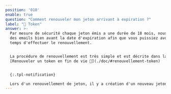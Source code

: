 ```yaml
---
position: '010'
enable: true
question: "Comment renouveler mon jeton arrivant à expiration ?"
label: "🔑 Token"
answer: >-
  Par mesure de sécurité chaque jeton émis a une durée de 18 mois, nous envoyons
  des emails bien avant la date d'expiration afin que vous puissiez avoir le
  temps d'effectuer le renouvellement.


  La procédure de renouvellement est très simple et est décrite dans la rubrique
  [Renouveler un token en fin de vie 💫](./doc/#renouvellement-token)


  {:.tpl-notification}

  Lors d'un renouvellement de jeton, il y a création d'un nouveau jeton. **Nous ne prolongeons par le token existant.** Ce dernier sera supprimé à son expiration. De fait, avant cette date, vous aurez deux jetons en parallèle.
---
```


